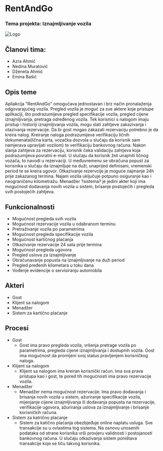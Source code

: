# RentAndGo
### Tema projekta: Iznajmljivanje vozila
![Logo](https://user-images.githubusercontent.com/73303082/111942733-31e93900-8ad4-11eb-9b61-7da99b168842.png)
## Članovi tima: 
- Azra Ahmić
- Nedina Muratović
- Dženeta Ahmić
- Emina Bašić
## Opis teme
Apliakcija "RentAndGo" omogućava jednostavan i brz način pronalaženja odgovarajućeg vozila. Pregled vozila je moguć za sve aktere koje pristupe aplikaciji, što podrazumijeva pregled specifikacije vozila, pregled cijene iznajmljivanja, pretraga određenog vozila. Tek korisnici s nalogom imaju pristup i historiji iznajmljivanja vozila, mogu slati zahtjeve zakazivanja i otazivanja rezervacije. Da bi gost mogao zakazati rezervaciju potrebno je da kreira nalog. Kreiranje naloga podrazumijeva verifikaciju ličnih dokumenata(lična karta, vozačka dozvola u slučaju da korisnik sam namjerava upravljati vozilom) te verifikaciju bankovnog računa. Nakon slanja zahtjeva za rezervaciju, korisnik čeka validaciju zahtjeva koja podrazumijeva povratni e-mail. U slučaju da korisnik želi unajmiti ličnog vozača, to navodi u rezervaciji. U međuvremenu se obračuna popust za korisnika u slučaju da iznajmljuje na duži, unaprijed definisani, vremenski period te se kreira ugovor. Otkazivanje rezervcije je moguće najmanje 24h prije zakazanog termina. Najam vozila uključuje potpuno osiguranje kao i neograničenu kilometražu. Menadžer ?sistema? je jedini akter koji ima mogućnost dodavanja novih vozila u sistem, brisanje postojećih i pregleda svih postojećih zahtjeva. 
## Funkcionalnosti
- Mogućnost pregleda svih vozila
- Mogućnost rezervacije vozila u odabranom terminu
- Pretraživanje vozila po parametrima
- Mogućnost pregleda specifikacije vozila
- Mogućnost kartičnog plaćanja
- Otkazivanje rezervacije 24 sata prije termina
- Mogućnost pregleda ugovora 
- Pregled uslova za iznajmljivanje
- Obračunavanje popusta na iznajmljivanje na duži period 
- Pregled pređenih kilometara u toku dana
- Vođenje evidencije o servisiranju automobila
## Akteri
- Gost
- Klijent sa nalogom
- Menadžer
- Sistem za kartično plaćanje 
## Procesi
- Gost
   - Gost ima pravo pregleda vozila, vršenja pretrage vozila po parametrima, pregleda cijene iznajmljivanja i dostupnih vozila. Gost ima mogućnost da promijeni svoj status pravljenjem korisničkog naloga.
- Klijent sa nalogom
   - Klijent sa nalogom ima kreiran korisnički račun. Ima sva prava pristupa kao i gost, te pored tih mogućnosti ima pravo rezervacije vozila.
- Menadžer
   - Menadžer nema mogućnost rezervacije. Ima pravo dodavanja i brisanja novih vozila u sistem, ažuriranje specifikacije vozila, mijenjanje cijene iznajmljivanja ili dodavanja popusta na rezervacije, verifikacije ugovora, ažuriranja uslova za iznajmljivanje i brisanje korisničkih računa.
- Sistem za katrično plaćanje 
   - Sistem za katično plaćanja obezbjeđuje online naplatu usluga. Sve transakcije su u ovlastima tog sistema. Na osnovu unosenih podataka od strane korisnika vrši provjeru validnosti i postojanosti bankovnog računa. U slučaju otkazivanja sistem poništava transakcije koje se tiču takvog korisnika.
  



